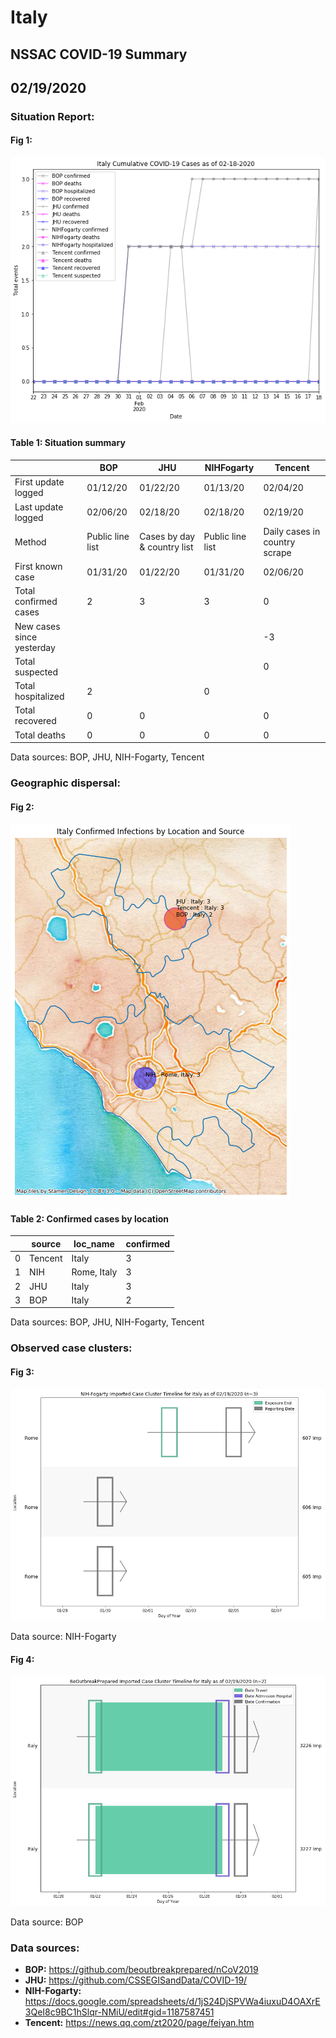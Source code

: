 # Italy
## NSSAC COVID-19 Summary
## 02/19/2020



### Situation Report:
#### Fig 1:
![Italy cases](../merged_histories/Italy_merged_histories.png)

#### Table 1: Situation summary


|                           | BOP              | JHU                         | NIHFogarty       | Tencent                       |
|---------------------------|------------------|-----------------------------|------------------|-------------------------------|
| First update logged       | 01/12/20         | 01/22/20                    | 01/13/20         | 02/04/20                      |
| Last update logged        | 02/06/20         | 02/18/20                    | 02/18/20         | 02/19/20                      |
| Method                    | Public line list | Cases by day & country list | Public line list | Daily cases in country scrape |
| First known case          | 01/31/20         | 01/22/20                    | 01/31/20         | 02/06/20                      |
| Total confirmed cases     | 2                | 3                           | 3                | 0                             |
| New cases since yesterday |                  |                             |                  | -3                            |
| Total suspected           |                  |                             |                  | 0                             |
| Total hospitalized        | 2                |                             | 0                |                               |
| Total recovered           | 0                | 0                           |                  | 0                             |
| Total deaths              | 0                | 0                           | 0                | 0                             |

Data sources: BOP, JHU, NIH-Fogarty, Tencent


### Geographic dispersal:
#### Fig 2:
![Italy mapped](../case_locs/Italy_case_locs.png)

#### Table 2: Confirmed cases by location


|    | source   | loc_name    |   confirmed |
|----|----------|-------------|-------------|
|  0 | Tencent  | Italy       |           3 |
|  1 | NIH      | Rome, Italy |           3 |
|  2 | JHU      | Italy       |           3 |
|  3 | BOP      | Italy       |           2 |

Data sources: BOP, JHU, NIH-Fogarty, Tencent


### Observed case clusters:
#### Fig 3:
![Italy cases](../cluster_analysis/Italy_imported_cases_NIHFogarty.png)



Data source: NIH-Fogarty


#### Fig 4:
![Italy cases](../cluster_analysis/Italy_imported_cases_BOP.png)



Data source: BOP


### Data sources:
* **BOP:** https://github.com/beoutbreakprepared/nCoV2019
* **JHU:** https://github.com/CSSEGISandData/COVID-19/
* **NIH-Fogarty:** https://docs.google.com/spreadsheets/d/1jS24DjSPVWa4iuxuD4OAXrE3QeI8c9BC1hSlqr-NMiU/edit#gid=1187587451
* **Tencent:** https://news.qq.com/zt2020/page/feiyan.htm
